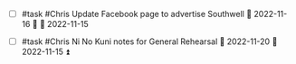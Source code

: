 - [ ] #task #Chris Update Facebook page to advertise Southwell 📅 2022-11-16 🔼 🛫 2022-11-15 
- [ ] #task #Chris Ni No Kuni notes for General Rehearsal 📅 2022-11-20 🛫 2022-11-15 ⏫ 

